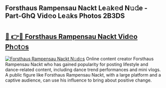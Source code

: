 ## Forsthaus Rampensau Nackt Le𝚊k𝚎d N𝚞𝚍e - Part-GhQ Vid𝚎o Le𝚊ks Photos 2B3DS

# <h2><a href="http://fb7lh0.evod.top/?m=Forsthaus+Rampensau+Nackt">🔗 👉🔴 Forsthaus Rampensau Nackt Vid𝚎o Ph𝚘t𝚘s</a></h2>

[![Forsthaus Rampensau Nackt N𝚞d𝚎s](https://i.imgur.com/8V9OHl7.gif)](http://fb7lh0.evod.top/?m=Forsthaus+Rampensau+Nackt)
Online content creator Forsthaus Rampensau Nackt who has gained popularity for posting lifestyle and dance-related content, including dance trend performances and mini vlogs. A public figure like Forsthaus Rampensau Nackt, with a large platform and a captive audience, can use his influence to bring about positive change. 

